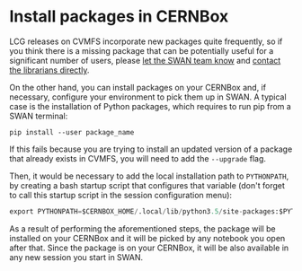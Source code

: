# Install packages in CERNBox

LCG releases on CVMFS incorporate new packages quite frequently, so if you think there is a missing package that can be 
potentially useful for a significant number of users, please [let the SWAN team know](mailto:swan-talk@cern.ch) and 
[contact the librarians directly](https://sft.its.cern.ch/jira/projects/SPI).

On the other hand, you can install packages on your CERNBox and, if necessary, configure your environment to pick them 
up in SWAN. A typical case is the installation of Python packages, which requires to run pip from a SWAN terminal:

   `pip install --user package_name`

If this fails because you are trying to install an updated version of a package that already exists in CVMFS, you will need to add the `--upgrade` flag.

Then, it would be necessary to add the local installation path to `PYTHONPATH`, by creating a bash startup script that configures that variable (don't forget to call this startup script in the session configuration menu):

``` python
export PYTHONPATH=$CERNBOX_HOME/.local/lib/python3.5/site-packages:$PYTHONPATH
```

As a result of performing the aforementioned steps, the package will be installed on your CERNBox and it will be picked by 
any notebook you open after that. Since the package is on your CERNBox, it will be also available in any new session 
you start in SWAN.
